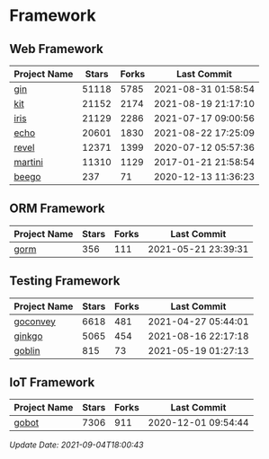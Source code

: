 # Framework

## Web Framework
| Project Name | Stars | Forks | Last Commit |
| ------------ | ----- | ----- | ----------- |
| [gin](https://github.com/gin-gonic/gin) | 51118 | 5785 | 2021-08-31 01:58:54 |
| [kit](https://github.com/go-kit/kit) | 21152 | 2174 | 2021-08-19 21:17:10 |
| [iris](https://github.com/kataras/iris) | 21129 | 2286 | 2021-07-17 09:00:56 |
| [echo](https://github.com/labstack/echo) | 20601 | 1830 | 2021-08-22 17:25:09 |
| [revel](https://github.com/revel/revel) | 12371 | 1399 | 2020-07-12 05:57:36 |
| [martini](https://github.com/go-martini/martini) | 11310 | 1129 | 2017-01-21 21:58:54 |
| [beego](https://github.com/astaxie/beego) | 237 | 71 | 2020-12-13 11:36:23 |

## ORM Framework
| Project Name | Stars | Forks | Last Commit |
| ------------ | ----- | ----- | ----------- |
| [gorm](https://github.com/jinzhu/gorm) | 356 | 111 | 2021-05-21 23:39:31 |

## Testing Framework
| Project Name | Stars | Forks | Last Commit |
| ------------ | ----- | ----- | ----------- |
| [goconvey](https://github.com/smartystreets/goconvey) | 6618 | 481 | 2021-04-27 05:44:01 |
| [ginkgo](https://github.com/onsi/ginkgo) | 5065 | 454 | 2021-08-16 22:17:18 |
| [goblin](https://github.com/franela/goblin) | 815 | 73 | 2021-05-19 01:27:13 |

## IoT Framework
| Project Name | Stars | Forks | Last Commit |
| ------------ | ----- | ----- | ----------- |
| [gobot](https://github.com/hybridgroup/gobot) | 7306 | 911 | 2020-12-01 09:54:44 |

*Update Date: 2021-09-04T18:00:43*